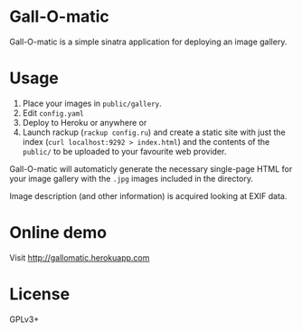 Gall-O-matic
============

Gall-O-matic is a simple sinatra application for deploying an image gallery.

Usage
=====

1. Place your images in `public/gallery`. 
2. Edit `config.yaml`
3. Deploy to Heroku or anywhere
or
3. Launch rackup (`rackup config.ru`) and create a static site with just the index (`curl localhost:9292 > index.html`) and the contents of the `public/` to be uploaded to your favourite web provider.

Gall-O-matic will automaticly generate the necessary single-page HTML for your image gallery with the `.jpg` images included in the directory.

Image description (and other information) is acquired looking at EXIF data.

Online demo
===========

Visit http://gallomatic.herokuapp.com

License
=======

GPLv3+
